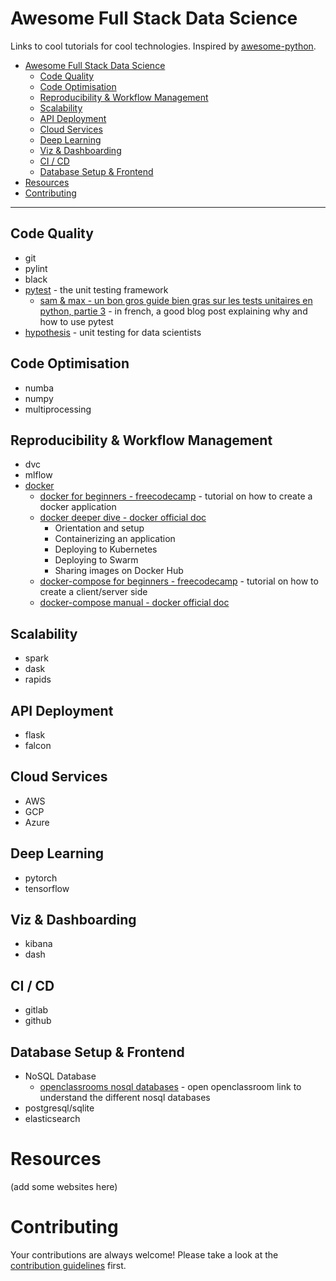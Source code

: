 # Awesome Full Stack Data Science

Links to cool tutorials for cool technologies. Inspired by [awesome-python](https://github.com/vinta/awesome-python).

- [Awesome Full Stack Data Science](#awesome-full-stack-data-science)
  - [Code Quality](#code-quality)
  - [Code Optimisation](#code-optimisation)
  - [Reproducibility & Workflow Management](#reproducibility-workflow-management)
  - [Scalability](#scalability)
  - [API Deployment](#api-deployment)
  - [Cloud Services](#cloud-services)
  - [Deep Learning](#deep-learning)
  - [Viz & Dashboarding](#viz-dashboarding)
  - [CI / CD](#ci-cd)
  - [Database Setup & Frontend](#database-setup-frontend)
- [Resources](#resources)
- [Contributing](#contributing)

---

## Code Quality

- git
- pylint
- black
- [pytest](https://docs.pytest.org/en/latest/) - the unit testing framework
  - [sam & max - un bon gros guide bien gras sur les tests unitaires en python, partie 3](http://sametmax.com/un-gros-guide-bien-gras-sur-les-tests-unitaires-en-python-partie-3/) - in french, a good blog post explaining why and how to use pytest
- [hypothesis](https://hypothesis.readthedocs.io/en/latest/) - unit testing for data scientists

## Code Optimisation

- numba
- numpy
- multiprocessing

## Reproducibility & Workflow Management

- dvc
- mlflow
- [docker](https://www.docker.com/)
  - [docker for beginners - freecodecamp](https://www.freecodecamp.org/news/a-beginners-guide-to-docker-how-to-create-your-first-docker-application-cc03de9b639f/) - tutorial on how to create a docker application
  - [docker deeper dive - docker official doc](https://docs.docker.com/get-started/)
    - Orientation and setup
    - Containerizing an application
    - Deploying to Kubernetes
    - Deploying to Swarm
    - Sharing images on Docker Hub
  - [docker-compose for beginners - freecodecamp](https://www.freecodecamp.org/news/a-beginners-guide-to-docker-how-to-create-a-client-server-side-with-docker-compose-12c8cf0ae0aa/) - tutorial on how to create a client/server side
  - [docker-compose manual - docker official doc](https://docs.docker.com/compose/)

## Scalability

- spark
- dask
- rapids

## API Deployment

- flask
- falcon

## Cloud Services

- AWS
- GCP
- Azure

## Deep Learning

- pytorch
- tensorflow

## Viz & Dashboarding

- kibana
- dash

## CI / CD

- gitlab
- github

## Database Setup & Frontend

 - NoSQL Database
   - [openclassrooms nosql databases](https://openclassrooms.com/fr/courses/4462426-maitrisez-les-bases-de-donnees-nosql/4462433-choisissez-votre-famille-nosql) - open openclassroom link to understand the different nosql databases
- postgresql/sqlite
- elasticsearch


# Resources

(add some websites here)

# Contributing

Your contributions are always welcome! Please take a look at the [contribution guidelines](https://gitlab.com/the_insighters/awesome-full-stack-data-science/blob/master/CONTRIBUTING.md) first.
